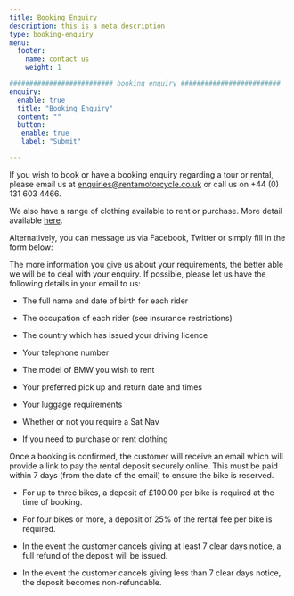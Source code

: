 ```yaml
---
title: Booking Enquiry
description: this is a meta description
type: booking-enquiry
menu:
  footer:
    name: contact us
    weight: 1

########################## booking enquiry #########################
enquiry:
  enable: true
  title: "Booking Enquiry"
  content: ""
  button:
   enable: true
   label: "Submit"    

---
```

If you wish to book or have a booking enquiry regarding a tour or rental, please email us at enquiries@rentamotorcycle.co.uk or call us on +44 (0) 131 603 4466.

We also have a range of clothing available to rent or purchase. More detail available [here](/rental/rental-clothing).

Alternatively, you can message us via Facebook, Twitter or simply fill in the form below:

The more information you give us about your requirements, the better able we will be to deal with your enquiry. If possible, please let us have the following details in your email to us:

- The full name and date of birth for each rider

- The occupation of each rider (see insurance restrictions)

- The country which has issued your driving licence

- Your telephone number

- The model of BMW you wish to rent

- Your preferred pick up and return date and times

- Your luggage requirements

- Whether or not you require a Sat Nav

- If you need to purchase or rent clothing

Once a booking is confirmed, the customer will receive an email which will provide a link to pay the rental deposit securely online. This must be paid within 7 days (from the date of the email) to ensure the bike is reserved.

- For up to three bikes, a deposit of £100.00 per bike is required at the time of booking.

- For four bikes or more, a deposit of 25% of the rental fee per bike is required.

- In the event the customer cancels giving at least 7 clear days notice, a full refund of the deposit will be issued.

- In the event the customer cancels giving less than 7 clear days notice, the deposit becomes non-refundable.